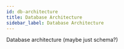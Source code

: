 ```yaml
---
id: db-architecture
title: Database Architecture
sidebar_label: Database Architecture
---
```


Database architecture (maybe just schema?)
